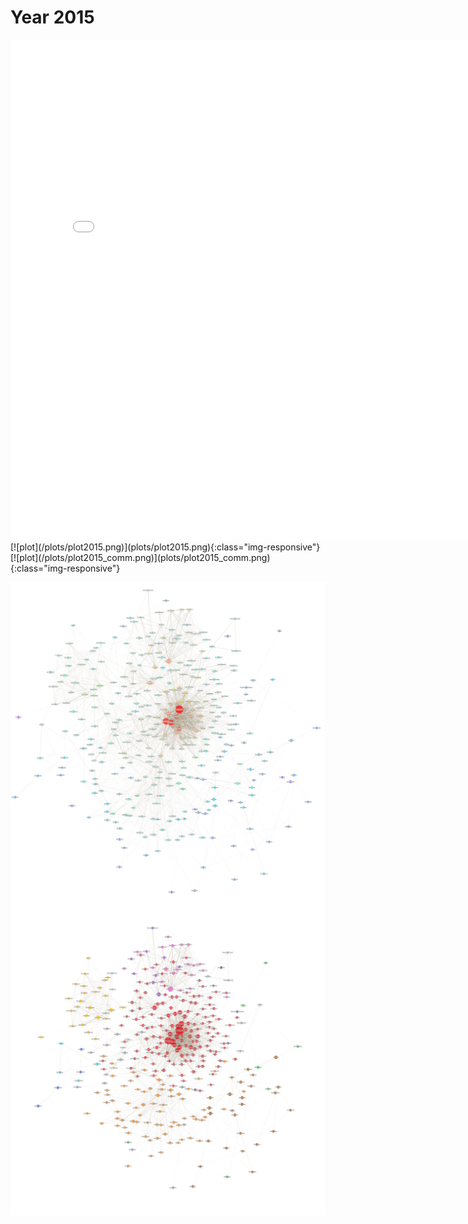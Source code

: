 # Year 2015
<embed type="text/html" src="plots/plot2015_750.html" width="800" height="800">
[![plot](/plots/plot2015.png)](plots/plot2015.png){:class="img-responsive"}
[![plot](/plots/plot2015_comm.png)](plots/plot2015_comm.png){:class="img-responsive"}

<a href="plots/plot2015.png"><img src="plots/plot2015.png" align="left" width="800" ></a>
<a href="plots/plot2015_comm.png"><img src="plots/plot2015_comm.png" align="left" width="800" ></a>

